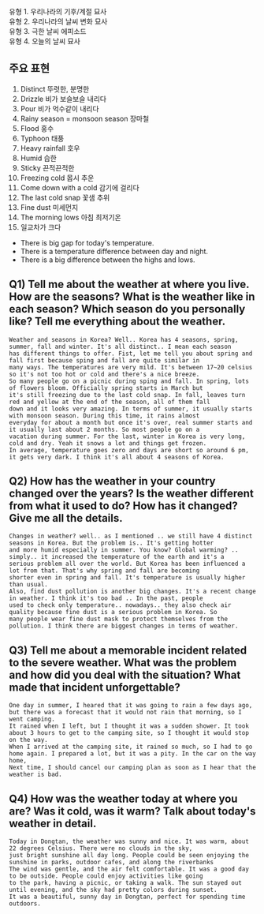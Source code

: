 유형 1. 우리나라의 기후/계절 묘사  
유형 2. 우리나라의 날씨 변화 묘사  
유형 3. 극한 날씨 에피소드  
유형 4. 오늘의 날씨 묘사  
## 주요 표현
1) Distinct 뚜렷한, 분명한
2) Drizzle 비가 보슬보슬 내리다
3) Pour 비가 억수같이 내리다
4) Rainy season = monsoon season 장마철
5) Flood 홍수
6) Typhoon 태풍
7) Heavy rainfall 호우
8) Humid 습한
9) Sticky 끈적끈적한
10) Freezing cold 몹시 추운
11) Come down with a cold  감기에 걸리다
12) The last cold snap 꽃샘 추위
13) Fine dust 미세먼지
14) The morning lows 아침 최저기온
15) 일교차가 크다  

* There is big gap for today's temperature.
* There is a temperature difference between day and night.
* There is a big difference between the highs and lows.

## Q1) Tell me about the weather at where you live. How are the seasons? What is the weather like in each season? Which season do you personally like? Tell me everything about the weather.
```
Weather and seasons in Korea? Well.. Korea has 4 seasons, spring, summer, fall and winter. It's all distinct.. I mean each season  
has different things to offer. Fist, let me tell you about spring and fall first because sping and fall are quite similar in  
many ways. The temperatures are very mild. It's between 17~20 celsius so it's not too hot or cold and there's a nice breeze.
So many people go on a picnic during sping and fall. In spring, lots of flowers bloom. Officially spring starts in March but  
it's still freezing due to the last cold snap. In fall, leaves turn red and yellow at the end of the season, all of them fall  
down and it looks very amazing. In terms of summer, it usually starts with monsoon season. During this time, it rains almost  
everyday for about a month but once it's over, real summer starts and it usually last about 2 months. So most people go on a  
vacation during summer. For the last, winter in Korea is very long, cold and dry. Yeah it snows a lot and things get frozen.  
In average, temperature goes zero and days are short so around 6 pm, it gets very dark. I think it's all about 4 seasons of Korea.
```
## Q2) How has the weather in your country changed over the years? Is the weather different from what it used to do? How has it changed? Give me all the details.
```
Changes in weather? well.. as I mentioned .. we still have 4 distinct seasons in Korea. But the problem is.. It's getting hotter  
and more humid especially in summer. You know? Global warming? .. simply.. it increased the temperature of the earth and it's a  
serious problem all over the world. But Korea has been influenced a lot from that. That's why spring and fall are becoming  
shorter even in spring and fall. It's temperature is usually higher than usual.  
Also, find dust pollution is another big changes. It's a recent change in weather. I think it's too bad .. In the past, people  
used to check only temperature.. nowadays.. they also check air quality because fine dust is a serious problem in Korea. So  
many people wear fine dust mask to protect themselves from the pollution. I think there are biggest changes in terms of weather.
```
## Q3) Tell me about a memorable incident related to the severe weather. What was the problem and how did you deal with the situation? What made that incident unforgettable?
```
One day in summer, I heared that it was going to rain a few days ago, but there was a forecast that it would not rain that morning, so I went camping.  
It rained when I left, but I thought it was a sudden shower. It took about 3 hours to get to the camping site, so I thought it would stop on the way.  
When I arrived at the camping site, it rained so much, so I had to go home again. I prepared a lot, but it was a pity. In the car on the way home,  
Next time, I should cancel our camping plan as soon as I hear that the weather is bad.  
```
## Q4) How was the weather today at where you are? Was it cold, was it warm? Talk about today's weather in detail.
```
Today in Dongtan, the weather was sunny and nice. It was warm, about 22 degrees Celsius. There were no clouds in the sky,
just bright sunshine all day long. People could be seen enjoying the sunshine in parks, outdoor cafes, and along the riverbanks
The wind was gentle, and the air felt comfortable. It was a good day to be outside. People could enjoy activities like going
to the park, having a picnic, or taking a walk. The sun stayed out until evening, and the sky had pretty colors during sunset.
It was a beautiful, sunny day in Dongtan, perfect for spending time outdoors.
```
